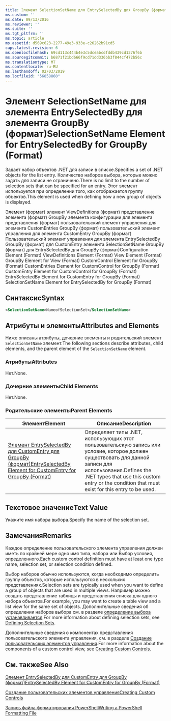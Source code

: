 ```yaml
---
title: Элемент SelectionSetName для EntrySelectedBy для GroupBy (формат) | Документация Майкрософт
ms.custom: ''
ms.date: 09/13/2016
ms.reviewer: ''
ms.suite: ''
ms.tgt_pltfrm: ''
ms.topic: article
ms.assetid: d569c623-2277-49e3-933e-c26262b91cd5
caps.latest.revision: 6
ms.openlocfilehash: 69cd113c444b4e3c5dceabcdfddb439cd1376f6b
ms.sourcegitcommit: b6871f21bd666f9cd71dd336bb3f844cf472b56c
ms.translationtype: MT
ms.contentlocale: ru-RU
ms.lasthandoff: 02/03/2019
ms.locfileid: "56858860"
---
```

# <a name="selectionsetname-element-for-entryselectedby-for-groupby-format"></a><span data-ttu-id="25e36-102">Элемент SelectionSetName для элемента EntrySelectedBy для элемента GroupBy (формат)</span><span class="sxs-lookup"><span data-stu-id="25e36-102">SelectionSetName Element for EntrySelectedBy for GroupBy (Format)</span></span>

<span data-ttu-id="25e36-103">Задает набор объектов .NET для записи в списке.</span><span class="sxs-lookup"><span data-stu-id="25e36-103">Specifies a set of .NET objects for the list entry.</span></span> <span data-ttu-id="25e36-104">Количество наборов выбора, которые можно задать для записи не ограничено.</span><span class="sxs-lookup"><span data-stu-id="25e36-104">There is no limit to the number of selection sets that can be specified for an entry.</span></span> <span data-ttu-id="25e36-105">Этот элемент используется при определении того, как отображается группу объектов.</span><span class="sxs-lookup"><span data-stu-id="25e36-105">This element is used when defining how a new group of objects is displayed.</span></span>

<span data-ttu-id="25e36-106">Элемент (формат) элемент ViewDefinitions (формат) представление элемента (формат) GroupBy элемента конфигурации для элемента представления (формат) пользовательский элемент управления для элемента CustomEntries GroupBy (формат) пользовательский элемент управления для элемента CustomEntry GroupBy (формат) Пользовательский элемент управления для элемента EntrySelectedBy GroupBy (формат) для CustomEntry элемента SelectionSetName GroupBy (формат) для EntrySelectedBy для GroupBy (формат)</span><span class="sxs-lookup"><span data-stu-id="25e36-106">Configuration Element (Format) ViewDefinitions Element (Format) View Element (Format) GroupBy Element for View (Format) CustomControl Element for GroupBy (Format) CustomEntries Element for CustomControl for GroupBy (Format) CustomEntry Element for CustomControl for GroupBy (Format) EntrySelectedBy Element for CustomEntry for GroupBy (Format) SelectionSetName Element for EntrySelectedBy for GroupBy (Format)</span></span>

## <a name="syntax"></a><span data-ttu-id="25e36-107">Синтаксис</span><span class="sxs-lookup"><span data-stu-id="25e36-107">Syntax</span></span>

```xml
<SelectionSetName>NameofSelectionSet</SelectionSetName>
```

## <a name="attributes-and-elements"></a><span data-ttu-id="25e36-108">Атрибуты и элементы</span><span class="sxs-lookup"><span data-stu-id="25e36-108">Attributes and Elements</span></span>

<span data-ttu-id="25e36-109">Ниже описаны атрибуты, дочерние элементы и родительский элемент `SelectionSetName` элемент.</span><span class="sxs-lookup"><span data-stu-id="25e36-109">The following sections describe attributes, child elements, and the parent element of the `SelectionSetName` element.</span></span>

### <a name="attributes"></a><span data-ttu-id="25e36-110">Атрибуты</span><span class="sxs-lookup"><span data-stu-id="25e36-110">Attributes</span></span>

<span data-ttu-id="25e36-111">Нет.</span><span class="sxs-lookup"><span data-stu-id="25e36-111">None.</span></span>

### <a name="child-elements"></a><span data-ttu-id="25e36-112">Дочерние элементы</span><span class="sxs-lookup"><span data-stu-id="25e36-112">Child Elements</span></span>

<span data-ttu-id="25e36-113">Нет.</span><span class="sxs-lookup"><span data-stu-id="25e36-113">None.</span></span>

### <a name="parent-elements"></a><span data-ttu-id="25e36-114">Родительские элементы</span><span class="sxs-lookup"><span data-stu-id="25e36-114">Parent Elements</span></span>

|<span data-ttu-id="25e36-115">Элемент</span><span class="sxs-lookup"><span data-stu-id="25e36-115">Element</span></span>|<span data-ttu-id="25e36-116">Описание</span><span class="sxs-lookup"><span data-stu-id="25e36-116">Description</span></span>|
|-------------|-----------------|
|[<span data-ttu-id="25e36-117">Элемент EntrySelectedBy для CustomEntry для GroupBy (формат)</span><span class="sxs-lookup"><span data-stu-id="25e36-117">EntrySelectedBy Element for CustomEntry for GroupBy (Format)</span></span>](./entryselectedby-element-for-customentry-for-groupby-format.md)|<span data-ttu-id="25e36-118">Определяет типы .NET, использующих этот пользовательскую запись или условие, которое должен существовать для данной записи для использования.</span><span class="sxs-lookup"><span data-stu-id="25e36-118">Defines the .NET types that use this custom entry or the condition that must exist for this entry to be used.</span></span>|

## <a name="text-value"></a><span data-ttu-id="25e36-119">Текстовое значение</span><span class="sxs-lookup"><span data-stu-id="25e36-119">Text Value</span></span>

<span data-ttu-id="25e36-120">Укажите имя набора выбора.</span><span class="sxs-lookup"><span data-stu-id="25e36-120">Specify the name of the selection set.</span></span>

## <a name="remarks"></a><span data-ttu-id="25e36-121">Замечания</span><span class="sxs-lookup"><span data-stu-id="25e36-121">Remarks</span></span>

<span data-ttu-id="25e36-122">Каждое определение пользовательского элемента управления должен иметь по крайней мере одно имя типа, набора или Выбор условия, определенного.</span><span class="sxs-lookup"><span data-stu-id="25e36-122">Each custom control definition must have at least one type name, selection set, or selection condition defined.</span></span>

<span data-ttu-id="25e36-123">Выбор наборов обычно используются, когда необходимо определить группу объектов, которые используются в нескольких представлениях.</span><span class="sxs-lookup"><span data-stu-id="25e36-123">Selection sets are typically used when you want to define a group of objects that are used in multiple views.</span></span> <span data-ttu-id="25e36-124">Например можно создать представление таблицы и представления списка для одного набора объектов.</span><span class="sxs-lookup"><span data-stu-id="25e36-124">For example, you may want to create a table view and a list view for the same set of objects.</span></span> <span data-ttu-id="25e36-125">Дополнительные сведения об определении наборов выбора см. в разделе [определение выбора устанавливается](./defining-selection-sets.md).</span><span class="sxs-lookup"><span data-stu-id="25e36-125">For more information about defining selection sets, see [Defining Selection Sets](./defining-selection-sets.md).</span></span>

<span data-ttu-id="25e36-126">Дополнительные сведения о компонентах представления пользовательского элемента управления, см. в разделе [Создание пользовательских элементов управления](./creating-custom-controls.md).</span><span class="sxs-lookup"><span data-stu-id="25e36-126">For more information about the components of a custom control view, see [Creating Custom Controls](./creating-custom-controls.md).</span></span>

## <a name="see-also"></a><span data-ttu-id="25e36-127">См. также</span><span class="sxs-lookup"><span data-stu-id="25e36-127">See Also</span></span>

[<span data-ttu-id="25e36-128">Элемент EntrySelectedBy для CustomEntry для GroupBy (формат)</span><span class="sxs-lookup"><span data-stu-id="25e36-128">EntrySelectedBy Element for CustomEntry for GroupBy (Format)</span></span>](./entryselectedby-element-for-customentry-for-groupby-format.md)

[<span data-ttu-id="25e36-129">Создание пользовательских элементов управления</span><span class="sxs-lookup"><span data-stu-id="25e36-129">Creating Custom Controls</span></span>](./creating-custom-controls.md)

[<span data-ttu-id="25e36-130">Запись файла форматирования PowerShell</span><span class="sxs-lookup"><span data-stu-id="25e36-130">Writing a PowerShell Formatting File</span></span>](./writing-a-powershell-formatting-file.md)
